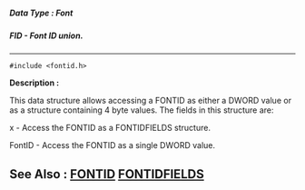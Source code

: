 ##### Data Type : Font
##### FID - Font ID union.
---
```
#include <fontid.h>
```
**Description :**

This data structure allows accessing a FONTID as either a DWORD value or as a 
structure containing 4 byte values.  The fields in this structure are:

x - Access the FONTID as a FONTIDFIELDS structure.

FontID - Access the FONTID as a single DWORD value.

**See Also :**
[FONTID](/domino-c-api-docs/reference/Data/FONTID)
[FONTIDFIELDS](/domino-c-api-docs/reference/Data/FONTIDFIELDS)
---
